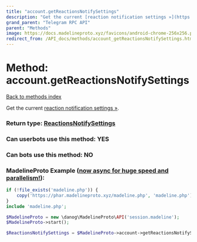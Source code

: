 ```yaml
---
title: "account.getReactionsNotifySettings"
description: "Get the current [reaction notification settings »](https://core.telegram.org/api/reactions#notifications-about-reactions)."
grand_parent: "Telegram RPC API"
parent: "Methods"
image: https://docs.madelineproto.xyz/favicons/android-chrome-256x256.png
redirect_from: /API_docs/methods/account_getReactionsNotifySettings.html
---
```

# Method: account.getReactionsNotifySettings
[Back to methods index](index.html)



Get the current [reaction notification settings »](https://core.telegram.org/api/reactions#notifications-about-reactions).



### Return type: [ReactionsNotifySettings](/API_docs/types/ReactionsNotifySettings.html)

### Can userbots use this method: **YES**

### Can bots use this method: **NO**


### MadelineProto Example ([now async for huge speed and parallelism!](https://docs.madelineproto.xyz/docs/ASYNC.html)):


```php
if (!file_exists('madeline.php')) {
    copy('https://phar.madelineproto.xyz/madeline.php', 'madeline.php');
}
include 'madeline.php';

$MadelineProto = new \danog\MadelineProto\API('session.madeline');
$MadelineProto->start();

$ReactionsNotifySettings = $MadelineProto->account->getReactionsNotifySettings();
```

